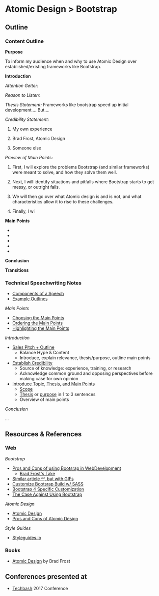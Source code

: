 # Atomic Design > Bootstrap


## Outline

### Content Outline

**Purpose**

To inform my audience when and why to use Atomic Design over established/existing frameworks like Bootstrap. 

**Introduction**

*Attention Getter:*

*Reason to Listen:*

*Thesis Statement:* Frameworks like bootstrap speed up initial development.... But....

*Credibility Statement:*

1. My own experience

2. Brad Frost, Atomic Design

3. Someone else

*Preview of Main Points:*

1. First, I will explore the problems Bootstrap (and similar frameworks) were meant to solve, and how they solve them well.

2. Next, I will identify situations and pitfalls where Bootstrap starts to get messy, or outright fails.

3. We will then go over what Atomic design is and is not, and what characteristics allow it to rise to these challenges.

4. Finally, I wi


**Main Points**

- 
-
-
-
-

**Conclusion**

**Transitions**


### Technical Speachwriting Notes

- [Components of a Speech](https://www.boundless.com/communications/textbooks/boundless-communications-textbook/organizing-and-outlining-the-speech-10/principles-of-organization-51/components-of-a-speech-main-points-introduction-conclusion-and-transitions-204-1634/)
- [Example Outlines](https://www.cmich.edu/office_provost/academicaffairs/cbtc/documents/sampleoutlines.pdf)

*Main Points*

- [Choosing the Main Points](https://www.boundless.com/communications/textbooks/boundless-communications-textbook/organizing-and-outlining-the-speech-10/main-points-52/choosing-the-main-points-207-6813/)
- [Ordering the Main Points](https://www.boundless.com/communications/textbooks/boundless-communications-textbook/organizing-and-outlining-the-speech-10/main-points-52/ordering-the-main-points-208-6650/)
- [Highlighting the Main Points](https://www.boundless.com/communications/textbooks/boundless-communications-textbook/organizing-and-outlining-the-speech-10/main-points-52/highlighting-the-main-points-209-10671/)

*Introduction*

- [Sales Pitch + Outline](https://www.boundless.com/communications/textbooks/boundless-communications-textbook/organizing-and-outlining-the-speech-10/introduction-53/the-role-of-the-introduction-210-6624/)
	- Balance Hype & Content
	- Introduce, explain relevance, thesis/purpose, outline main points
- [Establish Credibility](https://www.boundless.com/communications/textbooks/boundless-communications-textbook/organizing-and-outlining-the-speech-10/introduction-53/establishing-credibility-212-10648/)
	- Source of knowledge: experience, training, or research
	- Acknowledge common ground and opposing perspectives before making case for own opinion
- [Introduce Topic, Thesis, and Main Points](https://www.boundless.com/communications/textbooks/boundless-communications-textbook/organizing-and-outlining-the-speech-10/introduction-53/introducing-the-topic-thesis-and-main-points-213-4164/)
	- [Scope](https://www.boundless.com/communications/definition/scope/)
	- [Thesis](https://www.boundless.com/communications/definition/thesis/) or [purpose](https://www.boundless.com/communications/definition/purpose/) in 1 to 3 sentences
	- Overview of main points

*Conclusion*

...


## Resources & References

### Web

_Bootstrap_

- [Pros and Cons of using Bootsrap in WebDevelopment](https://www.quora.com/What-are-the-pros-and-cons-of-using-Bootstrap-in-web-development)
	- [Brad Frost's Take](https://plus.google.com/+BradFrost/posts/2mmdf4Q2jMy)
- [Similar article ^^, but with GIFs](http://blog.creative-tim.com/web-design/use-not-use-bootstrap-framework/)
- [Customize Bootsrap Build w/ SASS](https://www.codementor.io/trey/create-custom-bootstrap-build-with-scss-du107p62v)
- [Bootstrap 4 Specific Customization](https://coursetro.com/posts/design/73/How-to-Customize-Bootstrap-4-with-Sass)
- [The Case Against Using Bootstrap](http://www.designyourway.net/blog/inspiration/the-case-against-using-bootstrap-to-design-websites/)

_Atomic Design_

- [Atomic Design](http://bradfrost.com/blog/post/atomic-web-design/)
- [Pros and Cons of Atomic Design](http://blog.achintyatech.com/atomic-designing-pros-cons/)

_Style Guides_

- [Styleguides.io](http://styleguides.io/)


### Books

- [Atomic Design](http://atomicdesign.bradfrost.com/) by Brad Frost


## Conferences presented at

- [Techbash](https://www.techbash.com/) 2017 Conference